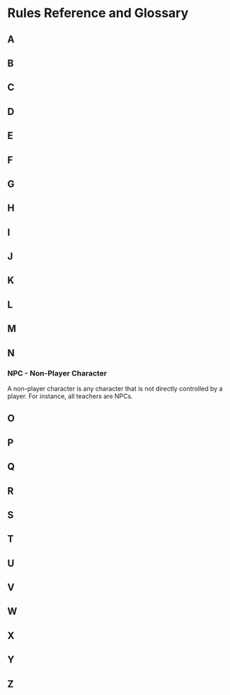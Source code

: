 # Rules Reference and Glossary

## A

## B

## C

## D

## E

## F

## G

## H

## I

## J

## K

## L

## M

## N

### NPC - Non-Player Character

A non-player character is any character that is not directly controlled by a player. For instance, all teachers are NPCs.

## O

## P

## Q

## R

## S

## T

## U

## V

## W

## X

## Y

## Z
